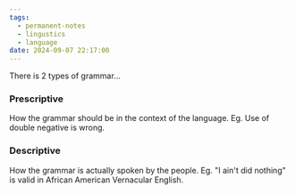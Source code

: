 ```yaml
---
tags:
  - permanent-notes
  - lingustics 
  - language 
date: 2024-09-07 22:17:00
---
```


There is 2 types of grammar...

### Prescriptive

How the grammar should be in the context of the language. Eg. Use of double negative is wrong.

### Descriptive

How the grammar is actually spoken by the people. Eg. "I ain't did nothing" is valid in African American Vernacular English.